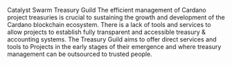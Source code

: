 Catalyst Swarm Treasury Guild
The efficient management of Cardano project treasuries is crucial to sustaining the growth and development of the Cardano blockchain ecosystem. There is a lack of tools and services to allow projects to establish fully transparent and accessible treasury & accounting systems.
The Treasury Guild aims to offer direct services and tools to Projects in the early stages of their emergence and where treasury management can be outsourced to trusted people.
